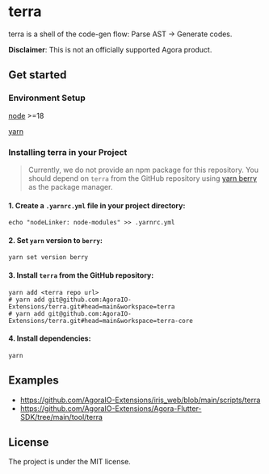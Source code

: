 # terra

terra is a shell of the code-gen flow: Parse AST -> Generate codes.

**Disclaimer**: This is not an officially supported Agora product.

## Get started

### Environment Setup

[node](https://nodejs.org/en/download) >=18

[yarn](https://classic.yarnpkg.com/lang/en/docs/install/#mac-stable)

### Installing terra in your Project

> Currently, we do not provide an npm package for this repository. You should depend on `terra` from the GitHub repository using [yarn berry](https://github.com/yarnpkg/berry) as the package manager.
  
#### 1. Create a `.yarnrc.yml` file in your project directory:
```
echo "nodeLinker: node-modules" >> .yarnrc.yml
```
#### 2. Set `yarn` version to `berry`:
```yarn set version berry```
#### 3. Install `terra` from the GitHub repository:
``` 
yarn add <terra repo url>
# yarn add git@github.com:AgoraIO-Extensions/terra.git#head=main&workspace=terra
# yarn add git@github.com:AgoraIO-Extensions/terra.git#head=main&workspace=terra-core
```
#### 4. Install dependencies:
 ```yarn```

## Examples
- https://github.com/AgoraIO-Extensions/iris_web/blob/main/scripts/terra
- https://github.com/AgoraIO-Extensions/Agora-Flutter-SDK/tree/main/tool/terra

## License

The project is under the MIT license.
